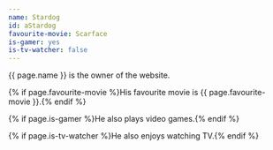 ```yaml
---
name: Stardog
id: aStardog
favourite-movie: Scarface
is-gamer: yes
is-tv-watcher: false
---
```


{{ page.name }} is the owner of the website.

{% if page.favourite-movie %}His favourite movie is {{ page.favourite-movie }}.{% endif %}

{% if page.is-gamer %}He also plays video games.{% endif %}

{% if page.is-tv-watcher %}He also enjoys watching TV.{% endif %}
